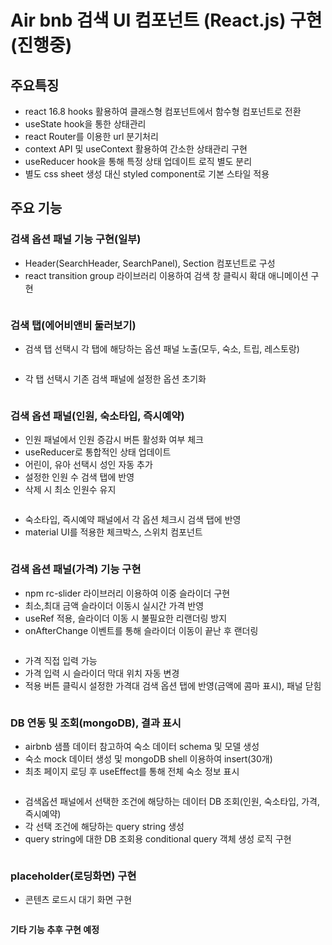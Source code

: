 # Air bnb 검색 UI 컴포넌트 (React.js) 구현 (진행중)

## 주요특징

- react 16.8 hooks 활용하여 클래스형 컴포넌트에서 함수형 컴포넌트로 전환
- useState hook을 통한 상태관리
- react Router를 이용한 url 분기처리
- context API 및 useContext 활용하여 간소한 상태관리 구현
- useReducer hook을 통해 특정 상태 업데이트 로직 별도 분리
- 별도 css sheet 생성 대신 styled component로 기본 스타일 적용

## 주요 기능

### 검색 옵션 패널 기능 구현(일부)

- Header(SearchHeader, SearchPanel), Section 컴포넌트로 구성
- react transition group 라이브러리 이용하여 검색 창 클릭시 확대 애니메이션 구현

<img src="https://user-images.githubusercontent.com/38235501/57766564-87b76200-7742-11e9-80a3-084d4c02fbb3.gif" alt="">

### 검색 탭(에어비앤비 둘러보기)

- 검색 탭 선택시 각 탭에 해당하는 옵션 패널 노출(모두, 숙소, 트립, 레스토랑)

<img src="https://user-images.githubusercontent.com/38235501/57766572-8a19bc00-7742-11e9-8e17-395021912a68.gif" alt="">

- 각 탭 선택시 기존 검색 패널에 설정한 옵션 초기화

<img src="https://user-images.githubusercontent.com/38235501/57766571-8a19bc00-7742-11e9-967b-2cb0e0d10ec5.gif" alt="">

### 검색 옵션 패널(인원, 숙소타입, 즉시예약)

- 인원 패널에서 인원 증감시 버튼 활성화 여부 체크
- useReducer로 통합적인 상태 업데이트
- 어린이, 유아 선택시 성인 자동 추가
- 설정한 인원 수 검색 탭에 반영
- 삭제 시 최소 인원수 유지

<img src="https://user-images.githubusercontent.com/38235501/57766565-884ff880-7742-11e9-8d1a-216bf1da687d.gif" alt="">

- 숙소타입, 즉시예약 패널에서 각 옵션 체크시 검색 탭에 반영
- material UI를 적용한 체크박스, 스위치 컴포넌트

<img src="https://user-images.githubusercontent.com/38235501/57766566-88e88f00-7742-11e9-82d8-f1e134307d9e.gif" alt="">


### 검색 옵션 패널(가격) 기능 구현

- npm rc-slider 라이브러리 이용하여 이중 슬라이더 구현
- 최소,최대 금액 슬라이더 이동시 실시간 가격 반영
- useRef 적용, 슬라이더 이동 시 불필요한 리랜더링 방지
- onAfterChange 이벤트를 통해 슬라이더 이동이 끝난 후 랜더링

<img src="https://user-images.githubusercontent.com/38235501/58684010-9a23d380-83b1-11e9-9970-26e1d3699398.gif" alt="">

- 가격 직접 입력 가능
- 가격 입력 시 슬라이더 막대 위치 자동 변경
- 적용 버튼 클릭시 설정한 가격대 검색 옵션 탭에 반영(금액에 콤마 표시), 패널 닫힘

<img src="https://user-images.githubusercontent.com/38235501/58684200-54b3d600-83b2-11e9-995e-87f28c1f8fbd.gif" alt="">


### DB 연동 및 조회(mongoDB), 결과 표시

- airbnb 샘플 데이터 참고하여 숙소 데이터 schema 및 모델 생성
- 숙소 mock 데이터 생성 및 mongoDB shell 이용하여 insert(30개)
- 최초 페이지 로딩 후 useEffect를 통해 전체 숙소 정보 표시

<img src="https://user-images.githubusercontent.com/38235501/58684655-e2dc8c00-83b3-11e9-9329-a16f21014fd7.gif" alt="">

- 검색옵션 패널에서 선택한 조건에 해당하는 데이터 DB 조회(인원, 숙소타입, 가격, 즉시예약)
- 각 선택 조건에 해당하는 query string 생성
- query string에 대한 DB 조회용 conditional query 객체 생성 로직 구현

<img src="https://user-images.githubusercontent.com/38235501/58685056-664aad00-83b5-11e9-9b28-9ff8cbdfa439.gif" alt="">

### placeholder(로딩화면) 구현

- 콘텐츠 로드시 대기 화면 구현

<img src="https://user-images.githubusercontent.com/38235501/59495236-de42c800-8ec9-11e9-9b62-34b2a00b89c8.gif" alt="">


**기타 기능 추후 구현 예정**
